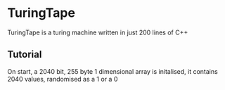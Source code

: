 # TuringTape
TuringTape is a turing machine written in just 200 lines of C++<br>

## Tutorial
On start, a 2040 bit, 255 byte 1 dimensional array is initalised, it contains 2040 values, randomised as a 1 or a 0<br>
